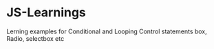 # JS-Learnings
Lerning examples for Conditional and Looping Control statements
box, Radio, selectbox etc
